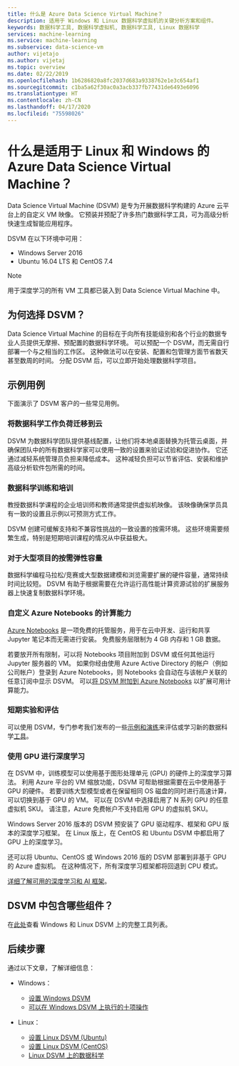 ```yaml
---
title: 什么是 Azure Data Science Virtual Machine？
description: 适用于 Windows 和 Linux 数据科学虚拟机的关键分析方案和组件。
keywords: 数据科学工具, 数据科学虚拟机, 数据科学工具, Linux 数据科学
services: machine-learning
ms.service: machine-learning
ms.subservice: data-science-vm
author: vijetajo
ms.author: vijetaj
ms.topic: overview
ms.date: 02/22/2019
ms.openlocfilehash: 1b6286820a8fc2037d683a9338762e1e3c654af1
ms.sourcegitcommit: c1ba5a62f30ac0a3acb337fb77431de6493e6096
ms.translationtype: HT
ms.contentlocale: zh-CN
ms.lasthandoff: 04/17/2020
ms.locfileid: "75598026"
---
```

# <a name="what-is-the-azure-data-science-virtual-machine-for-linux-and-windows"></a>什么是适用于 Linux 和 Windows 的 Azure Data Science Virtual Machine？

Data Science Virtual Machine (DSVM) 是专为开展数据科学构建的 Azure 云平台上的自定义 VM 映像。 它预装并预配了许多热门数据科学工具，可为高级分析快速生成智能应用程序。 

DSVM 在以下环境中可用：
+ Windows Server 2016
+ Ubuntu 16.04 LTS 和 CentOS 7.4

> [!NOTE]
> 用于深度学习的所有 VM 工具都已装入到 Data Science Virtual Machine 中。 


## <a name="why-choose-the-dsvm"></a>为何选择 DSVM？
Data Science Virtual Machine 的目标在于向所有技能级别和各个行业的数据专业人员提供无摩擦、预配置的数据科学环境。 可以预配一个 DSVM，而无需自行部署一个与之相当的工作区。 这种做法可以在安装、配置和包管理方面节省数天甚至数周的时间。  分配 DSVM 后，可以立即开始处理数据科学项目。

## <a name="sample-use-cases"></a>示例用例

下面演示了 DSVM 客户的一些常见用例。

### <a name="moving-data-science-workloads-to-the-cloud"></a>将数据科学工作负荷迁移到云

DSVM 为数据科学团队提供基线配置，让他们将本地桌面替换为托管云桌面，并确保团队中的所有数据科学家可以使用一致的设置来验证试验和促进协作。 它还通过减轻系统管理员负担来降低成本。 这种减轻负担可以节省评估、安装和维护高级分析软件包所需的时间。

### <a name="data-science-training-and-education"></a>数据科学训练和培训
教授数据科学课程的企业培训师和教师通常提供虚拟机映像。 该映像确保学员具有一致的设置且示例以可预测方式工作。 

DSVM 创建可缓解支持和不兼容性挑战的一致设置的按需环境。 这些环境需要频繁生成，特别是短期培训课程的情况从中获益极大。

### <a name="on-demand-elastic-capacity-for-large-scale-projects"></a>对于大型项目的按需弹性容量
数据科学编程马拉松/竞赛或大型数据建模和浏览需要扩展的硬件容量，通常持续时间比较短。 DSVM 有助于根据需要在允许运行高性能计算资源试验的扩展服务器上快速复制数据科学环境。

### <a name="custom-compute-power-for-azure-notebooks"></a>自定义 Azure Notebooks 的计算能力
[Azure Notebooks](../../notebooks/azure-notebooks-overview.md) 是一项免费的托管服务，用于在云中开发、运行和共享 Jupyter 笔记本而无需进行安装。 免费服务层限制为 4 GB 内存和 1 GB 数据。 

若要放开所有限制，可以将 Notebooks 项目附加到 DSVM 或任何其他运行 Jupyter 服务器的 VM。 如果你经由使用 Azure Active Directory 的帐户（例如公司帐户）登录到 Azure Notebooks，则 Notebooks 会自动在与该帐户关联的任意订阅中显示 DSVM。 可以[将 DSVM 附加到 Azure Notebooks](../../notebooks/configure-manage-azure-notebooks-projects.md#compute-tier) 以扩展可用计算能力。

### <a name="short-term-experimentation-and-evaluation"></a>短期实验和评估
可以使用 DSVM，专门参考我们发布的一些[示例和演练](./dsvm-samples-and-walkthroughs.md)来评估或学习新的数据科学[工具](./tools-included.md)。


### <a name="deep-learning-with-gpus"></a>使用 GPU 进行深度学习
在 DSVM 中，训练模型可以使用基于图形处理单元 (GPU) 的硬件上的深度学习算法。 利用 Azure 平台的 VM 缩放功能，DSVM 可帮助根据需要在云中使用基于 GPU 的硬件。 若要训练大型模型或者在保留相同 OS 磁盘的同时进行高速计算，可以切换到基于 GPU 的 VM。 可以在 DSVM 中选择启用了 N 系列 GPU 的任意虚拟机 SKU。 请注意，Azure 免费帐户不支持启用 GPU 的虚拟机 SKU。

Windows Server 2016 版本的 DSVM 预安装了 GPU 驱动程序、框架和 GPU 版本的深度学习框架。 在 Linux 版上，在 CentOS 和 Ubuntu DSVM 中都启用了 GPU 上的深度学习。 

还可以将 Ubuntu、CentOS 或 Windows 2016 版的 DSVM 部署到非基于 GPU 的 Azure 虚拟机。 在这种情况下，所有深度学习框架都将回退到 CPU 模式。
 
[详细了解可用的深度学习和 AI 框架](dsvm-deep-learning-ai-frameworks.md)。

<a name="included"></a>

## <a name="whats-included-on-the-dsvm"></a>DSVM 中包含哪些组件？

在[此处](tools-included.md)查看 Windows 和 Linux DSVM 上的完整工具列表。

## <a name="next-steps"></a>后续步骤

通过以下文章，了解详细信息：

+ Windows：
  + [设置 Windows DSVM](provision-vm.md)
  + [可以在 Windows DSVM 上执行的十项操作](vm-do-ten-things.md)

+ Linux：
  + [设置 Linux DSVM (Ubuntu)](dsvm-ubuntu-intro.md)
  + [设置 Linux DSVM (CentOS)](linux-dsvm-intro.md)
  + [Linux DSVM 上的数据科学](linux-dsvm-walkthrough.md)

